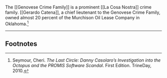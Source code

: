 The [[Genovese Crime Family]] is a prominent [[La Cosa Nostra]] crime family. [[Gerardo Catena]], a chief lieutenant to the Genovese Crime Family, owned almost 20 percent of the Murchison Oil Lease Company in Oklahoma.[^1]

---
## Footnotes

[^1]: Seymour, Cheri. *The Last Circle: Danny Casolaro’s Investigation into the Octopus and the PROMIS Software Scandal*. First Edition. TrineDay, 2010.